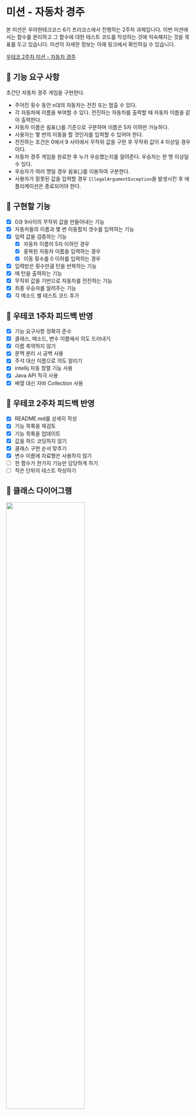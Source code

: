 # 미션 - 자동차 경주

본 미션은 우아한테크코스 6기 프리코스에서 진행하는 2주차 과제입니다.
이번 미션에서는 함수를 분리하고 그 함수에 대한 테스트 코드를 작성하는 것에 익숙해지는 것을 목표를 두고 있습니다. 
미션의 자세한 정보는 아래 링크에서 확인하실 수 있습니다.

[우테코 2주차 미션 - 자동차 경주](https://github.com/woowacourse-precourse/java-racingcar-6)

## 🚀 기능 요구 사항

초간단 자동차 경주 게임을 구현한다.

- 주어진 횟수 동안 n대의 자동차는 전진 또는 멈출 수 있다.
- 각 자동차에 이름을 부여할 수 있다. 전진하는 자동차를 출력할 때 자동차 이름을 같이 출력한다.
- 자동차 이름은 쉼표(,)를 기준으로 구분하며 이름은 5자 이하만 가능하다.
- 사용자는 몇 번의 이동을 할 것인지를 입력할 수 있어야 한다.
- 전진하는 조건은 0에서 9 사이에서 무작위 값을 구한 후 무작위 값이 4 이상일 경우이다.
- 자동차 경주 게임을 완료한 후 누가 우승했는지를 알려준다. 우승자는 한 명 이상일 수 있다.
- 우승자가 여러 명일 경우 쉼표(,)를 이용하여 구분한다.
- 사용자가 잘못된 값을 입력할 경우 `IllegalArgumentException`을 발생시킨 후 애플리케이션은 종료되어야 한다.

## 🎯 구현할 기능

- [X] 0과 9사이의 무작위 값을 만들어내는 기능
- [X] 자동차들의 이름과 몇 번 이동할지 갯수를 입력하는 기능
- [X] 입력 값을 검증하는 기능
  - [X] 자동차 이름이 5자 이하인 경우
  - [X] 중복된 자동차 이름을 입력하는 경우
  - [X] 이동 횟수를 0 이하를 입력하는 경우
- [X] 입력받은 횟수만큼 턴을 반복하는 기능
- [X] 매 턴을 출력하는 기능
- [X] 무작위 값을 기반으로 자동차를 전진하는 기능
- [X] 최종 우승자를 알려주는 기능
- [X] 각 메소드 별 테스트 코드 추가 

## 📮 우테코 1주차 피드백 반영

- [X] 기능 요구사항 정확히 준수
- [X] 클래스, 메소드, 변수 이름에서 의도 드러내기
- [X] 이름 축약하지 않기
- [X] 문맥 분리 시 공백 사용
- [X] 주석 대신 이름으로 의도 알리기
- [X] intellij 자동 정렬 기능 사용
- [X] Java API 적극 사용
- [X] 배열 대신 자바 Collection 사용

## 📮 우테코 2주차 피드백 반영

- [X] README.md를 상세히 작성
- [X] 기능 목록을 재검토
- [X] 기능 목록을 업데이트
- [X] 값을 하드 코딩하지 않기
- [X] 클래스 구현 순서 맞추기
- [X] 변수 이름에 자료형은 사용하지 않기
- [ ] 한 함수가 한가지 기능만 담당하게 하기
- [ ] 작은 단위의 테스트 작성하기

## 📜 클래스 다이어그램

<img src="https://github.com/dsadara/java-racingcar-6/assets/22488593/0f5013be-3e77-4453-87fd-274491b2a5f1" width="65%" height="65%"/>

## 🪞 [2주차 미션 회고 링크](https://milkyway2722.tistory.com/15)
